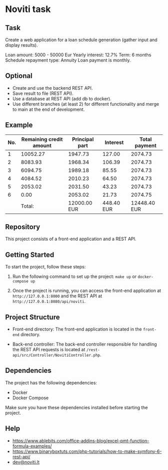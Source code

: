 # Noviti task

## Task
Create a web application for a loan schedule generation (gather input and display results).

Loan amount: 5000 - 50000 Eur
Yearly interest: 12.7%
Term: 6 months
Schedule repayment type: Annuity
Loan payment is monthly.

## Optional
* Create and use the backend REST API.
* Save result to file (REST API).
* Use a database at REST API (add db to docker).
* Use different branches (at least 2) for different functionality and merge to main at the end of development.

## Example
| No. | Remaining credit amount | Principal part | Interest   | Total payment |
|-----|-------------------------|----------------|------------|---------------|
| 1   | 10052.27                | 1947.73        | 127.00     | 2074.73       |
| 2   | 8083.93                 | 1968.34        | 106.39     | 2074.73       |
| 3   | 6094.75                 | 1989.18        | 85.55      | 2074.73       |
| 4   | 4084.52                 | 2010.23        | 64.50      | 2074.73       |
| 5   | 2053.02                 | 2031.50        | 43.23      | 2074.73       |
| 6   | 0.00                    | 2053.02        | 21.73      | 2074.75       |
|     | Total:                  | 12000.00 EUR   | 448.40 EUR | 12448.40 EUR  |

## Repository

This project consists of a front-end application and a REST API.

## Getting Started

To start the project, follow these steps:

1. Run the following command to set up the project: `make up` or `docker-compose up`

2. Once the project is running, you can access the front-end application at `http://127.0.0.1:8000` and the REST API at `http://127.0.0.1:8080/api/noviti`.

## Project Structure

- Front-end directory: The front-end application is located in the `front-end` directory.

- Back-end controller: The back-end controller responsible for handling the REST API requests is located at `/rest-api/src/Controller/NovitiController.php`.

## Dependencies

The project has the following dependencies:

- Docker
- Docker Compose

Make sure you have these dependencies installed before starting the project.

## Help

* https://www.ablebits.com/office-addins-blog/excel-pmt-function-formula-examples/
* https://www.binaryboxtuts.com/php-tutorials/how-to-make-symfony-6-rest-api/
* [dev@noviti.lt](mailto:dev@noviti.lt)
